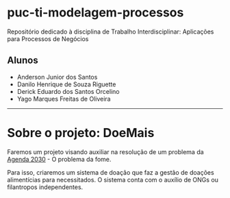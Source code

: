 # puc-ti-modelagem-processos
Repositório dedicado à disciplina de Trabalho Interdisciplinar: Aplicações para Processos de Negócios

## Alunos
- Anderson Junior dos Santos
- Danilo Henrique de Souza Riguette
- Derick Eduardo dos Santos Orcelino
- Yago Marques Freitas de Oliveira

------------------- 

# Sobre o projeto: DoeMais
Faremos um projeto visando auxiliar na resolução de um problema da [Agenda 2030](https://brasil.un.org/pt-br/sdgs) - 
O problema da fome.

Para isso, criaremos um sistema de doação que faz a gestão de doações alimentícias para necessitados. 
O sistema conta com o auxílio de ONGs ou filantropos independentes.